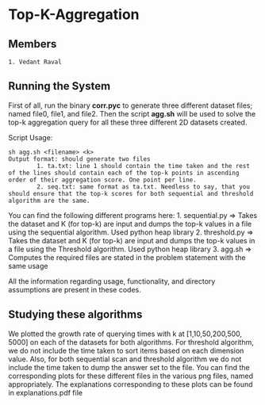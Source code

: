 # Top-K-Aggregation

## Members
	1. Vedant Raval
	
## Running the System
First of all, run the binary **corr.pyc** to generate three different dataset files; named file0, file1, and file2. Then the script **agg.sh** will be used to solve the top-k aggregation query for all these three different 2D datasets created.

Script Usage: 
```
sh agg.sh <filename> <k>
Output format: should generate two files
		1. ta.txt: line 1 should contain the time taken and the rest of the lines should contain each of the top-k points in ascending order of their aggregation score. One point per line.
		2. seq.txt: same format as ta.txt. Needless to say, that you should ensure that the top-k scores for both sequential and threshold algorithm are the same. 
```

You can find the following different programs here:
	1. sequential.py => Takes the dataset and K (for top-k) are input and dumps the top-k values in a file using the sequential algorithm. Used python heap library
	2. threshold.py => Takes the dataset and K (for top-k) are input and dumps the top-k values in a file using the Threshold algorithm. Used python heap library
	3. agg.sh => Computes the required files are stated in the problem statement with the same usage

All the information regarding usage, functionality, and directory assumptions are present in these codes. 

## Studying these algorithms
We plotted the growth rate of querying times with k at [1,10,50,200,500, 5000] on each of the datasets for both algorithms. For threshold algorithm, we do not include the time taken to sort items based on each dimension value. Also, for both sequential scan and threshold algorithm we do not include the time taken to dump the answer set to the file. You can find the corresponding plots for these different files in the various png files, named appropriately. The explanations corresponding to these plots can be found in explanations.pdf file
